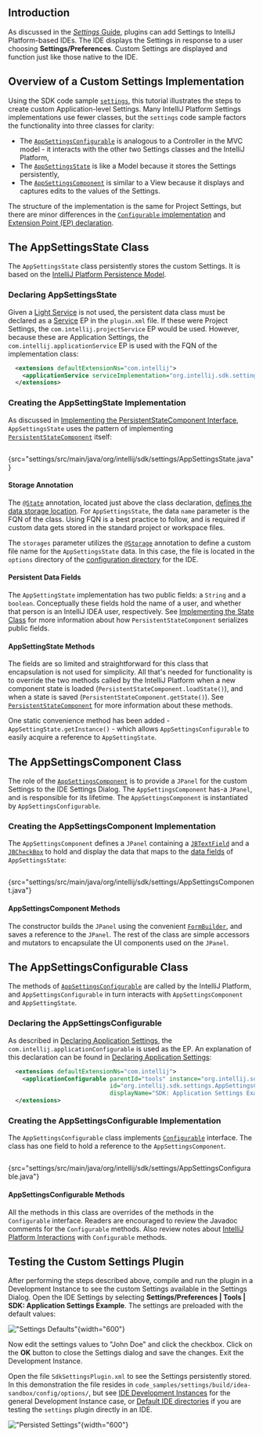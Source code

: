 [//]: # (title: Settings Tutorial)

<!-- Copyright 2000-2020 JetBrains s.r.o. and other contributors. Use of this source code is governed by the Apache 2.0 license that can be found in the LICENSE file. -->

## Introduction
As discussed in the [_Settings_ Guide](settings_guide.md), plugins can add Settings to IntelliJ Platform-based IDEs.
The IDE displays the Settings in response to a user choosing **Settings/Preferences**.
Custom Settings are displayed and function just like those native to the IDE.

## Overview of a Custom Settings Implementation
Using the SDK code sample [`settings`](https://github.com/JetBrains/intellij-sdk-code-samples/tree/main/settings), this tutorial illustrates the steps to create custom Application-level Settings.
Many IntelliJ Platform Settings implementations use fewer classes, but the `settings` code sample factors the functionality into three classes for clarity:
* The [`AppSettingsConfigurable`](https://github.com/JetBrains/intellij-sdk-code-samples/blob/main/settings/src/main/java/org/intellij/sdk/settings/AppSettingsConfigurable.java) is analogous to a Controller in the MVC model - it interacts with the other two Settings classes and the IntelliJ Platform,
* The [`AppSettingsState`](https://github.com/JetBrains/intellij-sdk-code-samples/blob/main/settings/src/main/java/org/intellij/sdk/settings/AppSettingsState.java) is like a Model because it stores the Settings persistently,
* The [`AppSettingsComponent`](https://github.com/JetBrains/intellij-sdk-code-samples/blob/main/settings/src/main/java/org/intellij/sdk/settings/AppSettingsComponent.java) is similar to a View because it displays and captures edits to the values of the Settings.

The structure of the implementation is the same for Project Settings, but there are minor differences in the [`Configurable` implementation](settings_guide.md#constructors) and [Extension Point (EP) declaration](settings_guide.md#declaring-project-settings).

## The AppSettingsState Class
The `AppSettingsState` class persistently stores the custom Settings.
It is based on the [IntelliJ Platform Persistence Model](persisting_state_of_components.md#using-persistentstatecomponent).

### Declaring AppSettingsState
Given a [Light Service](plugin_services.md#light-services) is not used, the persistent data class must be declared as a [Service](plugin_services.md#declaring-a-service) EP in the `plugin.xml` file.
If these were Project Settings, the `com.intellij.projectService` EP would be used.
However, because these are Application Settings, the `com.intellij.applicationService` EP is used with the FQN of the implementation class:

```xml
  <extensions defaultExtensionNs="com.intellij">
    <applicationService serviceImplementation="org.intellij.sdk.settings.AppSettingsState"/>
  </extensions>
```

### Creating the AppSettingState Implementation
As discussed in [Implementing the PersistentStateComponent Interface](persisting_state_of_components.md#implementing-the-persistentstatecomponent-interface), `AppSettingsState` uses the pattern of implementing [`PersistentStateComponent`](upsource:///platform/projectModel-api/src/com/intellij/openapi/components/PersistentStateComponent.java) itself:

```java
```
{src="settings/src/main/java/org/intellij/sdk/settings/AppSettingsState.java"}

#### Storage Annotation
The [`@State`](upsource:///platform/projectModel-api/src/com/intellij/openapi/components/State.java) annotation, located just above the class declaration, [defines the data storage location](persisting_state_of_components.md#defining-the-storage-location).
For `AppSettingsState`, the data `name` parameter is the FQN of the class.
Using FQN is a best practice to follow, and is required if custom data gets stored in the standard project or workspace files.

The `storages` parameter utilizes the [`@Storage`](upsource:///platform/projectModel-api/src/com/intellij/openapi/components/Storage.java) annotation to define a custom file name for the `AppSettingsState` data.
In this case, the file is located in the `options` directory of the [configuration directory](https://www.jetbrains.com/help/idea/tuning-the-ide.html#config-directory) for the IDE.

#### Persistent Data Fields
The `AppSettingState` implementation has two public fields: a `String` and a `boolean`.
Conceptually these fields hold the name of a user, and whether that person is an IntelliJ IDEA user, respectively.
See [Implementing the State Class](persisting_state_of_components.md#implementing-the-state-class) for more information about how `PersistentStateComponent` serializes public fields.

#### AppSettingState Methods
The fields are so limited and straightforward for this class that encapsulation is not used for simplicity.
All that's needed for functionality is to override the two methods called by the IntelliJ Platform when a new component state is loaded (`PersistentStateComponent.loadState()`), and when a state is saved (`PersistentStateComponent.getState()`).
See [`PersistentStateComponent`](upsource:///platform/projectModel-api/src/com/intellij/openapi/components/PersistentStateComponent.java) for more information about these methods.

One static convenience method has been added - `AppSettingState.getInstance()` - which allows `AppSettingsConfigurable` to easily acquire a reference to `AppSettingState`.

## The AppSettingsComponent Class
The role of the [`AppSettingsComponent`](https://github.com/JetBrains/intellij-sdk-code-samples/blob/main/settings/src/main/java/org/intellij/sdk/settings/AppSettingsComponent.java) is to provide a `JPanel` for the custom Settings to the IDE Settings Dialog.
The `AppSettingsComponent` has-a `JPanel`, and is responsible for its lifetime.
The `AppSettingsComponent` is instantiated by `AppSettingsConfigurable`.

### Creating the AppSettingsComponent Implementation
The `AppSettingsComponent` defines a `JPanel` containing a [`JBTextField`](upsource:///platform/platform-api/src/com/intellij/ui/components/JBTextField.java) and a [`JBCheckBox`](upsource:///platform/platform-api/src/com/intellij/ui/components/JBCheckBox.java) to hold and display the data that maps to the [data fields](#persistent-data-fields) of `AppSettingsState`:

```java
```
{src="settings/src/main/java/org/intellij/sdk/settings/AppSettingsComponent.java"}

#### AppSettingsComponent Methods
The constructor builds the `JPanel` using the convenient [`FormBuilder`](upsource:///platform/platform-api/src/com/intellij/util/ui/FormBuilder.java), and saves a reference to the `JPanel`.
The rest of the class are simple accessors and mutators to encapsulate the UI components used on the `JPanel`.

## The AppSettingsConfigurable Class
The methods of [`AppSettingsConfigurable`](https://github.com/JetBrains/intellij-sdk-code-samples/blob/main/settings/src/main/java/org/intellij/sdk/settings/AppSettingsConfigurable.java) are called by the IntelliJ Platform, and `AppSettingsConfigurable` in turn interacts with `AppSettingsComponent` and `AppSettingState`.

### Declaring the AppSettingsConfigurable
As described in [Declaring Application Settings](settings_guide.md#declaring-application-settings), the `com.intellij.applicationConfigurable` is used as the EP.
An explanation of this declaration can be found in [Declaring Application Settings](settings_guide.md#declaring-application-settings):

```xml
  <extensions defaultExtensionNs="com.intellij">
    <applicationConfigurable parentId="tools" instance="org.intellij.sdk.settings.AppSettingsConfigurable"
                             id="org.intellij.sdk.settings.AppSettingsConfigurable"
                             displayName="SDK: Application Settings Example"/>
  </extensions>
```

### Creating the AppSettingsConfigurable Implementation
The `AppSettingsConfigurable` class implements [`Configurable`](upsource:///platform/platform-api/src/com/intellij/openapi/options/Configurable.java) interface.
The class has one field to hold a reference to the `AppSettingsComponent`.

```java
```
{src="settings/src/main/java/org/intellij/sdk/settings/AppSettingsConfigurable.java"}

#### AppSettingsConfigurable Methods
All the methods in this class are overrides of the methods in the `Configurable` interface.
Readers are encouraged to review the Javadoc comments for the `Configurable` methods.
Also review notes about [IntelliJ Platform Interactions](settings_guide.md#intellij-platform-interactions-with-configurable) with `Configurable` methods.

## Testing the Custom Settings Plugin
After performing the steps described above, compile and run the plugin in a Development Instance to see the custom Settings available in the Settings Dialog.
Open the IDE Settings by selecting **Settings/Preferences \| Tools \| SDK: Application Settings Example**.
The settings are preloaded with the default values:

!["Settings Defaults"](settings_defaults.png){width="600"}

Now edit the settings values to "John Doe" and click the checkbox.
Click on the **OK** button to close the Settings dialog and save the changes.
Exit the Development Instance.

Open the file `SdkSettingsPlugin.xml` to see the Settings persistently stored.
In this demonstration the file resides in `code_samples/settings/build/idea-sandbox/config/options/`, but see [IDE Development Instances](ide_development_instance.md) for the general Development Instance case, or [Default IDE directories](https://www.jetbrains.com/help/idea/tuning-the-ide.html#default-dirs) if you are testing the `settings` plugin directly in an IDE.

!["Persisted Settings"](settings_persisted.png){width="600"}
